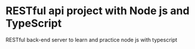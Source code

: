 # RESTful api project with Node js and TypeScript

RESTful back-end server to learn and practice node js with typescript
